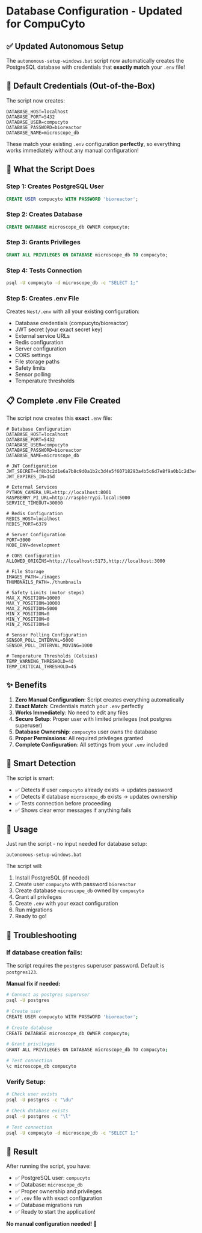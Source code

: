 # Database Configuration - Updated for CompuCyto

## ✅ Updated Autonomous Setup

The `autonomous-setup-windows.bat` script now automatically creates the PostgreSQL database with credentials that **exactly match** your `.env` file!

## 🔐 Default Credentials (Out-of-the-Box)

The script now creates:

```properties
DATABASE_HOST=localhost
DATABASE_PORT=5432
DATABASE_USER=compucyto
DATABASE_PASSWORD=bioreactor
DATABASE_NAME=microscope_db
```

These match your existing `.env` configuration **perfectly**, so everything works immediately without any manual configuration!

## 🚀 What the Script Does

### Step 1: Creates PostgreSQL User
```sql
CREATE USER compucyto WITH PASSWORD 'bioreactor';
```

### Step 2: Creates Database
```sql
CREATE DATABASE microscope_db OWNER compucyto;
```

### Step 3: Grants Privileges
```sql
GRANT ALL PRIVILEGES ON DATABASE microscope_db TO compucyto;
```

### Step 4: Tests Connection
```bash
psql -U compucyto -d microscope_db -c "SELECT 1;"
```

### Step 5: Creates .env File
Creates `Nest/.env` with all your existing configuration:
- Database credentials (compucyto/bioreactor)
- JWT secret (your exact secret key)
- External service URLs
- Redis configuration
- Server configuration
- CORS settings
- File storage paths
- Safety limits
- Sensor polling
- Temperature thresholds

## 📋 Complete .env File Created

The script now creates this **exact** `.env` file:

```properties
# Database Configuration
DATABASE_HOST=localhost
DATABASE_PORT=5432
DATABASE_USER=compucyto
DATABASE_PASSWORD=bioreactor
DATABASE_NAME=microscope_db

# JWT Configuration
JWT_SECRET=4f8b3c2d1e6a7b8c9d0a1b2c3d4e5f60718293a4b5c6d7e8f9a0b1c2d3e4f5b6
JWT_EXPIRES_IN=15d

# External Services
PYTHON_CAMERA_URL=http://localhost:8001
RASPBERRY_PI_URL=http://raspberrypi.local:5000
SERVICE_TIMEOUT=30000

# Redis Configuration
REDIS_HOST=localhost
REDIS_PORT=6379

# Server Configuration
PORT=3000
NODE_ENV=development

# CORS Configuration
ALLOWED_ORIGINS=http://localhost:5173,http://localhost:3000

# File Storage
IMAGES_PATH=./images
THUMBNAILS_PATH=./thumbnails

# Safety Limits (motor steps)
MAX_X_POSITION=10000
MAX_Y_POSITION=10000
MAX_Z_POSITION=5000
MIN_X_POSITION=0
MIN_Y_POSITION=0
MIN_Z_POSITION=0

# Sensor Polling Configuration
SENSOR_POLL_INTERVAL=5000
SENSOR_POLL_INTERVAL_MOVING=1000

# Temperature Thresholds (Celsius)
TEMP_WARNING_THRESHOLD=40
TEMP_CRITICAL_THRESHOLD=45
```

## ✨ Benefits

1. **Zero Manual Configuration**: Script creates everything automatically
2. **Exact Match**: Credentials match your `.env` perfectly
3. **Works Immediately**: No need to edit any files
4. **Secure Setup**: Proper user with limited privileges (not postgres superuser)
5. **Database Ownership**: `compucyto` user owns the database
6. **Proper Permissions**: All required privileges granted
7. **Complete Configuration**: All settings from your `.env` included

## 🔄 Smart Detection

The script is smart:
- ✅ Detects if user `compucyto` already exists → updates password
- ✅ Detects if database `microscope_db` exists → updates ownership
- ✅ Tests connection before proceeding
- ✅ Shows clear error messages if anything fails

## 🎯 Usage

Just run the script - no input needed for database setup:

```batch
autonomous-setup-windows.bat
```

The script will:
1. Install PostgreSQL (if needed)
2. Create user `compucyto` with password `bioreactor`
3. Create database `microscope_db` owned by `compucyto`
4. Grant all privileges
5. Create `.env` with your exact configuration
6. Run migrations
7. Ready to go!

## 🐛 Troubleshooting

### If database creation fails:

The script requires the `postgres` superuser password. Default is `postgres123`.

**Manual fix if needed:**
```bash
# Connect as postgres superuser
psql -U postgres

# Create user
CREATE USER compucyto WITH PASSWORD 'bioreactor';

# Create database
CREATE DATABASE microscope_db OWNER compucyto;

# Grant privileges
GRANT ALL PRIVILEGES ON DATABASE microscope_db TO compucyto;

# Test connection
\c microscope_db compucyto
```

### Verify Setup:

```bash
# Check user exists
psql -U postgres -c "\du"

# Check database exists
psql -U postgres -c "\l"

# Test connection
psql -U compucyto -d microscope_db -c "SELECT 1;"
```

## 🎉 Result

After running the script, you have:
- ✅ PostgreSQL user: `compucyto`
- ✅ Database: `microscope_db`
- ✅ Proper ownership and privileges
- ✅ `.env` file with exact configuration
- ✅ Database migrations run
- ✅ Ready to start the application!

**No manual configuration needed!** 🚀
